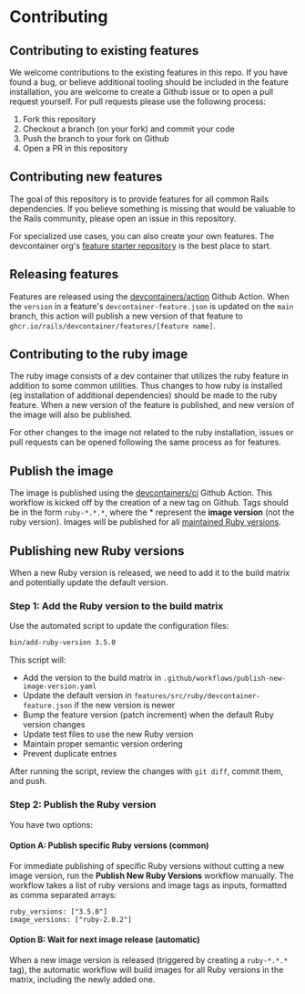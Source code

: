 # Contributing

## Contributing to existing features

We welcome contributions to the existing features in this repo. If you have found a bug, or believe additional tooling
should be included in the feature installation, you are welcome to create a Github issue or to open a pull request
yourself. For pull requests please use the following process:

1. Fork this repository
2. Checkout a branch (on your fork) and commit your code
3. Push the branch to your fork on Github
4. Open a PR in this repository

## Contributing new features

The goal of this repository is to provide features for all common Rails dependencies. If you believe something is missing
that would be valuable to the Rails community, please open an issue in this repository.

For specialized use cases, you can also create your own features. The devcontainer org's [feature starter repository](https://github.com/devcontainers/feature-starter)
is the best place to start.

## Releasing features

Features are released using the [devcontainers/action](https://github.com/devcontainers/action) Github Action. When
the `version` in a feature's `devcontainer-feature.json` is updated on the `main` branch, this action will publish a
new version of that feature to `ghcr.io/rails/devcontainer/features/[feature name]`.

## Contributing to the ruby image

The ruby image consists of a dev container that utilizes the ruby feature in addition to some common utilities. Thus
changes to how ruby is installed (eg installation of additional dependencies) should be made to the ruby feature. When
a new version of the feature is published, and new version of the image will also be published.

For other changes to the image not related to the ruby installation, issues or pull requests can be opened following
the same process as for features.

## Publish the image

The image is published using the [devcontainers/ci](https://github.com/devcontainers/ci) Github Action. This workflow
is kicked off by the creation of a new tag on Github. Tags should be in the form `ruby-*.*.*`, where the * represent
the **image version** (not the ruby version). Images will be published for all [maintained Ruby versions](https://www.ruby-lang.org/en/downloads/).

## Publishing new Ruby versions

When a new Ruby version is released, we need to add it to the build matrix and potentially update the default version.

### Step 1: Add the Ruby version to the build matrix

Use the automated script to update the configuration files:

```bash
bin/add-ruby-version 3.5.0
```

This script will:
- Add the version to the build matrix in `.github/workflows/publish-new-image-version.yaml`
- Update the default version in `features/src/ruby/devcontainer-feature.json` if the new version is newer
- Bump the feature version (patch increment) when the default Ruby version changes
- Update test files to use the new Ruby version
- Maintain proper semantic version ordering
- Prevent duplicate entries

After running the script, review the changes with `git diff`, commit them, and push.

### Step 2: Publish the Ruby version

You have two options:

#### Option A: Publish specific Ruby versions (common)

For immediate publishing of specific Ruby versions without cutting a new image version, run the **Publish New Ruby Versions** workflow manually. The workflow takes a list of ruby versions and image tags as inputs, formatted as comma separated arrays:

```
ruby_versions: ["3.5.0"]
image_versions: ["ruby-2.0.2"]
```

#### Option B: Wait for next image release (automatic)

When a new image version is released (triggered by creating a `ruby-*.*.*` tag), the automatic workflow will build images for all Ruby versions in the matrix, including the newly added one.
